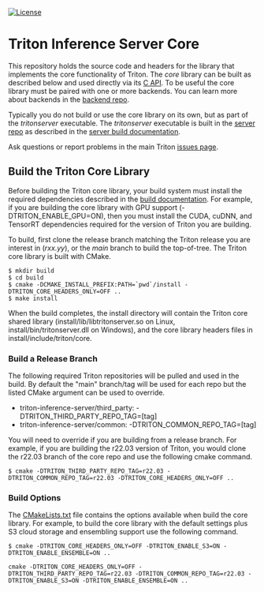 <!--
# Copyright 2020-2022, NVIDIA CORPORATION & AFFILIATES. All rights reserved.
#
# Redistribution and use in source and binary forms, with or without
# modification, are permitted provided that the following conditions
# are met:
#  * Redistributions of source code must retain the above copyright
#    notice, this list of conditions and the following disclaimer.
#  * Redistributions in binary form must reproduce the above copyright
#    notice, this list of conditions and the following disclaimer in the
#    documentation and/or other materials provided with the distribution.
#  * Neither the name of NVIDIA CORPORATION nor the names of its
#    contributors may be used to endorse or promote products derived
#    from this software without specific prior written permission.
#
# THIS SOFTWARE IS PROVIDED BY THE COPYRIGHT HOLDERS ``AS IS'' AND ANY
# EXPRESS OR IMPLIED WARRANTIES, INCLUDING, BUT NOT LIMITED TO, THE
# IMPLIED WARRANTIES OF MERCHANTABILITY AND FITNESS FOR A PARTICULAR
# PURPOSE ARE DISCLAIMED.  IN NO EVENT SHALL THE COPYRIGHT OWNER OR
# CONTRIBUTORS BE LIABLE FOR ANY DIRECT, INDIRECT, INCIDENTAL, SPECIAL,
# EXEMPLARY, OR CONSEQUENTIAL DAMAGES (INCLUDING, BUT NOT LIMITED TO,
# PROCUREMENT OF SUBSTITUTE GOODS OR SERVICES; LOSS OF USE, DATA, OR
# PROFITS; OR BUSINESS INTERRUPTION) HOWEVER CAUSED AND ON ANY THEORY
# OF LIABILITY, WHETHER IN CONTRACT, STRICT LIABILITY, OR TORT
# (INCLUDING NEGLIGENCE OR OTHERWISE) ARISING IN ANY WAY OUT OF THE USE
# OF THIS SOFTWARE, EVEN IF ADVISED OF THE POSSIBILITY OF SUCH DAMAGE.
-->

[![License](https://img.shields.io/badge/License-BSD3-lightgrey.svg)](https://opensource.org/licenses/BSD-3-Clause)

# Triton Inference Server Core

This repository holds the source code and headers for the library that
implements the core functionality of Triton. The *core* library can be
built as described below and used directly via its [C
API](https://github.com/triton-inference-server/server/blob/main/docs/inference_protocols.md#c-api). To
be useful the core library must be paired with one or more backends.
You can learn more about backends in the [backend
repo](https://github.com/triton-inference-server/backend).

Typically you do not build or use the core library on its own, but as
part of the *tritonserver* executable. The *tritonserver* executable
is built in the [server
repo](https://github.com/triton-inference-server/server) as described
in the [server build
documentation](https://github.com/triton-inference-server/server/blob/main/docs/build.md).

Ask questions or report problems in the main Triton [issues
page](https://github.com/triton-inference-server/server/issues).

## Build the Triton Core Library

Before building the Triton core library, your build system must
install the required dependencies described in the [build
documentation](https://github.com/triton-inference-server/server/blob/main/docs/build.md). For
example, if you are building the core library with GPU support
(-DTRITON_ENABLE_GPU=ON), then you must install the CUDA, cuDNN, and
TensorRT dependencies required for the version of Triton you are
building.

To build, first clone the release branch matching the Triton release
you are interest in (*rxx.yy*), or the *main* branch to build the
top-of-tree. The Triton core library is built with CMake.

```
$ mkdir build
$ cd build
$ cmake -DCMAKE_INSTALL_PREFIX:PATH=`pwd`/install -DTRITON_CORE_HEADERS_ONLY=OFF ..
$ make install
```

When the build completes, the install directory will contain the
Triton core shared library (install/lib/libtritonserver.so on Linux,
install/bin/tritonserver.dll on Windows), and the core library headers
files in install/include/triton/core.

### Build a Release Branch

The following required Triton repositories will be pulled and used in
the build. By default the "main" branch/tag will be used for each repo
but the listed CMake argument can be used to override.

* triton-inference-server/third_party: -DTRITON_THIRD_PARTY_REPO_TAG=[tag]
* triton-inference-server/common: -DTRITON_COMMON_REPO_TAG=[tag]

You will need to override if you are building from a release
branch. For example, if you are building the r22.03 version of Triton,
you would clone the r22.03 branch of the core repo and use the
following cmake command.

```
$ cmake -DTRITON_THIRD_PARTY_REPO_TAG=r22.03 -DTRITON_COMMON_REPO_TAG=r22.03 -DTRITON_CORE_HEADERS_ONLY=OFF ..
```

### Build Options

The [CMakeLists.txt](CMakeLists.txt) file contains the options
available when build the core library. For example, to build the core
library with the default settings plus S3 cloud storage and ensembling
support use the following command.

```
$ cmake -DTRITON_CORE_HEADERS_ONLY=OFF -DTRITON_ENABLE_S3=ON -DTRITON_ENABLE_ENSEMBLE=ON ..
```

```
cmake -DTRITON_CORE_HEADERS_ONLY=OFF -DTRITON_THIRD_PARTY_REPO_TAG=r22.03 -DTRITON_COMMON_REPO_TAG=r22.03 -DTRITON_ENABLE_S3=ON -DTRITON_ENABLE_ENSEMBLE=ON ..
```
